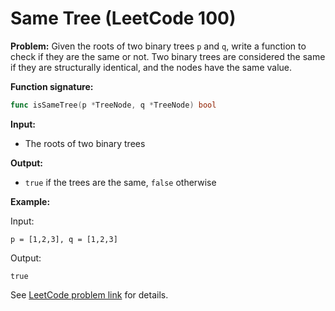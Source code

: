 # Same Tree (LeetCode 100)

**Problem:**
Given the roots of two binary trees `p` and `q`, write a function to check if they are the same or not.
Two binary trees are considered the same if they are structurally identical, and the nodes have the same value.

**Function signature:**
```go
func isSameTree(p *TreeNode, q *TreeNode) bool
```

**Input:**
- The roots of two binary trees

**Output:**
- `true` if the trees are the same, `false` otherwise

**Example:**

Input:
```
p = [1,2,3], q = [1,2,3]
```
Output:
```
true
```

See [LeetCode problem link](https://leetcode.com/problems/same-tree/) for details.
